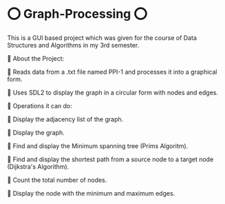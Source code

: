 # ⭕️ Graph-Processing ⭕️

This is a GUI based project which was given for the course of Data Structures and Algorithms in my 3rd semester.

🔴 About the Project:

  🔹 Reads data from a .txt file named PPI-1 and processes it into a graphical form.

  🔹 Uses SDL2 to display the graph in a circular form with nodes and edges.




🔴 Operations it can do:

  🔹 Display the adjacency list of the graph.

  🔹 Display the graph.

  🔹 Find and display the Minimum spanning tree (Prims Algoritm).

  🔹 Find and display the shortest path from a source node to a target node (Dijkstra's Algorithm).

  🔹 Count the total number of nodes.

  🔹 Display the node with the minimum and maximum edges.
